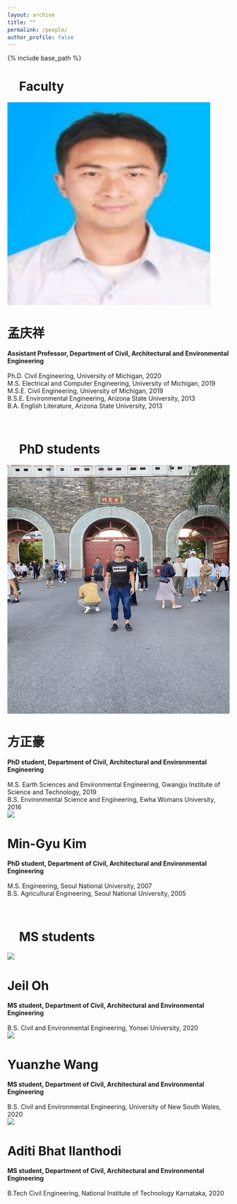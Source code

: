 ```yaml
---
layout: archive
title: ""
permalink: /people/
author_profile: false
---
```


{% include base_path %}

<h1><i class="fas fa-user-tie" aria-hidden="true"></i>&nbsp; &nbsp; Faculty</h1>

<div class="page__col-wrap">
<div class="people__lcol"><div class="people__avatar"><img src="https://raw.githubusercontent.com/rocksoilman/rocksoilman.github.io/main/images/gkym1zhm(1)_jpeg.jpeg"></div></div>
<div class="people__rcol"><h1>孟庆祥</h1> <b>Assistant Professor, Department of Civil, Architectural and Environmental Engineering</b> <br> <br> Ph.D. Civil Engineering, University of Michigan, 2020 <br> M.S. Electrical and Computer Engineering, University of Michigan, 2019 <br> M.S.E. Civil Engineering, University of Michigan, 2019 <br> B.S.E. Environmental Engineering, Arizona State University, 2013 <br> B.A. English Literature, Arizona State University, 2013
</div>
</div>

<br>

<div class="page__col-wrap"></div>

<br>

<h1><i class="fas fa-user-graduate" aria-hidden="true"></i>&nbsp; &nbsp; PhD students</h1>

<div class="page__col-wrap">
<div class="people__lcol"><div class="people__avatar"><img src="https://raw.githubusercontent.com/rocksoilman/rocksoilman.github.io/main/images/shuaige.jpeg"></div></div>
<div class="people__rcol"><h1>方正豪</h1> <b>PhD student, Department of Civil, Architectural and Environmental Engineering</b> <br> <br> M.S. Earth Sciences and Environmental Engineering, Gwangju Institute of Science and Technology, 2019 <br> B.S. Environmental Science and Engineering, Ewha Womans University, 2016
</div>
</div>

<div class="page__col-wrap">
<div class="people__lcol"><div class="people__avatar"><img src="https://mdbartos.s3.us-east-2.amazonaws.com/img/MinGyu_Kim.jpeg"></div></div>
<div class="people__rcol"><h1>Min-Gyu Kim</h1> <b>PhD student, Department of Civil, Architectural and Environmental Engineering</b> <br> <br> M.S. Engineering, Seoul National University, 2007 <br> B.S. Agricultural Engineering, Seoul National University, 2005
</div>
</div>

<br>

<div class="page__col-wrap"></div>

<br>

<h1><i class="fas fa-user-graduate" aria-hidden="true"></i>&nbsp; &nbsp; MS students</h1>

<div class="page__col-wrap">
<div class="people__lcol"><div class="people__avatar"><img src="https://mdbartos.s3.us-east-2.amazonaws.com/img/Jeil_Oh.jpeg"></div></div>
<div class="people__rcol"><h1>Jeil Oh</h1> <b>MS student, Department of Civil, Architectural and Environmental Engineering</b> <br> <br> B.S. Civil and Environmental Engineering, Yonsei University, 2020
</div>
</div>

<div class="page__col-wrap">
<div class="people__lcol"><div class="people__avatar"><img src="https://mdbartos.s3.us-east-2.amazonaws.com/img/Yuanzhe_Wang.jpeg"></div></div>
<div class="people__rcol"><h1>Yuanzhe Wang</h1> <b>MS student, Department of Civil, Architectural and Environmental Engineering</b> <br> <br> B.S. Civil and Environmental Engineering, University of New South Wales, 2020
</div>
</div>

<div class="page__col-wrap">
<div class="people__lcol"><div class="people__avatar"><img src="https://mdbartos.s3.us-east-2.amazonaws.com/img/Aditi_Bhat.jpeg"></div></div>
<div class="people__rcol"><h1>Aditi Bhat Ilanthodi</h1> <b>MS student, Department of Civil, Architectural and Environmental Engineering</b> <br> <br> B.Tech Civil Engineering, National Institute of Technology Karnataka, 2020
</div>
</div>


